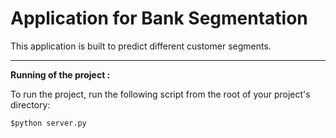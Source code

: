 # Application for Bank Segmentation

This application is built to predict different customer segments. 

----

**Running of the project :** 


To run the project, run the following script from the root of your project's directory:

```  
$python server.py

```

